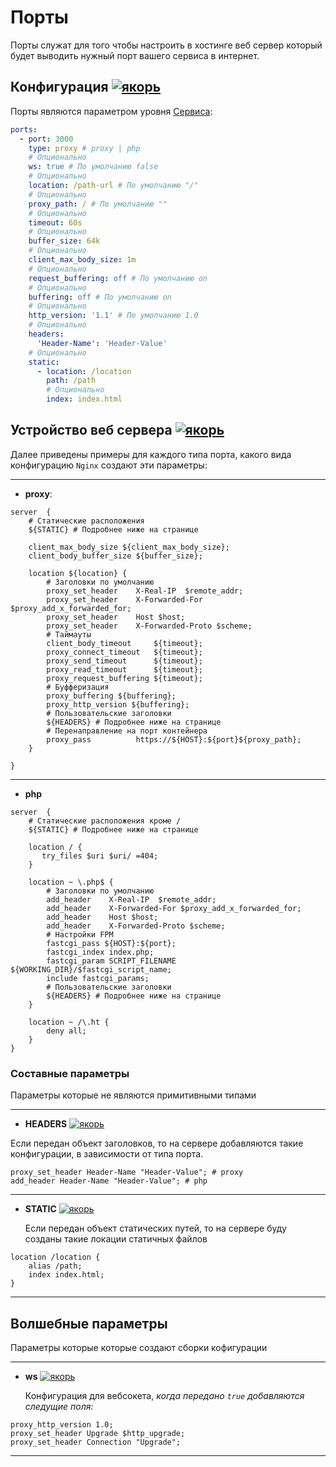 # Порты

Порты служат для того чтобы настроить в хостинге веб сервер который будет выводить нужный порт вашего сервиса в интернет.

## Конфигурация [![якорь](https://conhos.ru/images/icons/link.svg)](#config)

Порты являются параметром уровня [Сервиса](./ConfigFile.md#services):

```yml
ports:
  - port: 3000
    type: proxy # proxy | php
    # Опционально
    ws: true # По умолчанию false
    # Опционально
    location: /path-url # По умолчанию "/"
    # Опционально
    proxy_path: / # По умолчанию ""
    # Опционально
    timeout: 60s
    # Опционально
    buffer_size: 64k
    # Опционально
    client_max_body_size: 1m
    # Опционально
    request_buffering: off # По умолчанию on
    # Опционально
    buffering: off # По умолчанию on
    # Опционально
    http_version: '1.1' # По умолчанию 1.0
    # Опционально
    headers:
      'Header-Name': 'Header-Value'
    # Опционально
    static:
      - location: /location
        path: /path
        # Опционально
        index: index.html
```

## Устройство веб сервера [![якорь](https://conhos.ru/images/icons/link.svg)](#web-server)

Далее приведены примеры для каждого типа порта, какого вида конфигурацию `Nginx` создают эти параметры:

---

- **proxy**:

```nginx
server  {
    # Статические расположения
    ${STATIC} # Подробнее ниже на странице

    client_max_body_size ${client_max_body_size};
    client_body_buffer_size ${buffer_size};

    location ${location} {
        # Заголовки по умолчанию
        proxy_set_header    X-Real-IP  $remote_addr;
        proxy_set_header    X-Forwarded-For $proxy_add_x_forwarded_for;
        proxy_set_header    Host $host;
        proxy_set_header    X-Forwarded-Proto $scheme;
        # Таймауты
        client_body_timeout     ${timeout};
        proxy_connect_timeout   ${timeout};
        proxy_send_timeout      ${timeout};
        proxy_read_timeout      ${timeout};
        proxy_request_buffering ${timeout};
        # Буфферизация
        proxy_buffering ${buffering};
        proxy_http_version ${buffering};
        # Пользовательские заголовки
        ${HEADERS} # Подробнее ниже на странице
        # Перенаправление на порт контейнера
        proxy_pass          https://${HOST}:${port}${proxy_path};
    }

}
```

---

- **php**

```nginx
server  {
    # Статические расположения кроме /
    ${STATIC} # Подробнее ниже на странице

    location / {
       try_files $uri $uri/ =404;
    }

    location ~ \.php$ {
        # Заголовки по умолчанию
        add_header    X-Real-IP  $remote_addr;
        add_header    X-Forwarded-For $proxy_add_x_forwarded_for;
        add_header    Host $host;
        add_header    X-Forwarded-Proto $scheme;
        # Настройки FPM
        fastcgi_pass ${HOST}:${port};
	    fastcgi_index index.php;
        fastcgi_param SCRIPT_FILENAME ${WORKING_DIR}/$fastcgi_script_name;
        include fastcgi_params;
        # Пользовательские заголовки
        ${HEADERS} # Подробнее ниже на странице
    }

    location ~ /\.ht {
        deny all;
    }
}
```

### Составные параметры

Параметры которые не являются примитивными типами

---

- **HEADERS** [![якорь](https://conhos.ru/images/icons/link.svg)](#web-headers)

Если передан объект заголовков, то на сервере добавляются такие конфигурации, в зависимости от типа порта.

```nginx
proxy_set_header Header-Name "Header-Value"; # proxy
add_header Header-Name "Header-Value"; # php
```

---

- **STATIC** [![якорь](https://conhos.ru/images/icons/link.svg)](#web-static)

  Если передан объект статических путей, то на сервере буду созданы такие локации статичных файлов

```nginx
location /location {
    alias /path;
    index index.html;
}
```

---

## Волшебные параметры

Параметры которые которые создают сборки кофигурации

---

- **ws** [![якорь](https://conhos.ru/images/icons/link.svg)](#web-socket)

  Конфигурация для вебсокета, _когда передано `true` добавляются следущие поля:_

```nginx
proxy_http_version 1.0;
proxy_set_header Upgrade $http_upgrade;
proxy_set_header Connection "Upgrade";

```

---
